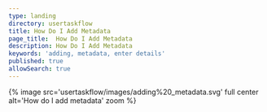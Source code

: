 ```yaml
---
type: landing
directory: usertaskflow
title: How Do I Add Metadata
page_title:  How Do I Add Metadata
description: How Do I Add Metadata
keywords: 'adding, metadata, enter details'
published: true
allowSearch: true
---
```

{% image src='usertaskflow/images/adding%20_metadata.svg' full center  alt='How do I add metadata' zoom %} 
